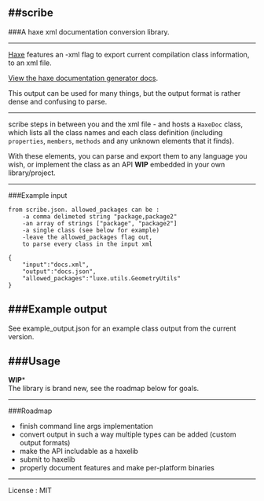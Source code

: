 ##scribe
---
###A haxe xml documentation conversion library.

---

[Haxe](http://haxe.org) features an -xml flag to export current compilation class information, to an xml file.

[View the haxe documentation generator docs](http://haxe.org/manual/documentation#writing-a-custom-generator).

This output can be used for many things, but the output format is rather dense and confusing to parse.   

---

scribe steps in between you and the xml file - and hosts a `HaxeDoc` class, which lists all the class names and each class definition (including `properties`, `members`, `methods` and any unknown elements that it finds).

With these elements, you can parse and export them to any language you wish, or implement the class as an API **WIP** embedded in your own library/project.

---
###Example input 

	from scribe.json. allowed_packages can be :
		-a comma delimeted string "package,package2"
		-an array of strings ["package", "package2"]
		-a single class (see below for example)
		-leave the allowed_packages flag out, 
		to parse every class in the input xml

	{ 
		"input":"docs.xml", 
		"output":"docs.json", 
		"allowed_packages":"luxe.utils.GeometryUtils" 
	}

###Example output
---
See example_output.json for an example class output from the current version.

###Usage
---
**WIP***   
The library is brand new, see the roadmap below for goals. 

---
###Roadmap
- finish command line args implementation
- convert output in such a way multiple types can be added (custom output formats)
- make the API includable as a haxelib
- submit to haxelib
- properly document features and make per-platform binaries

---
License : MIT


